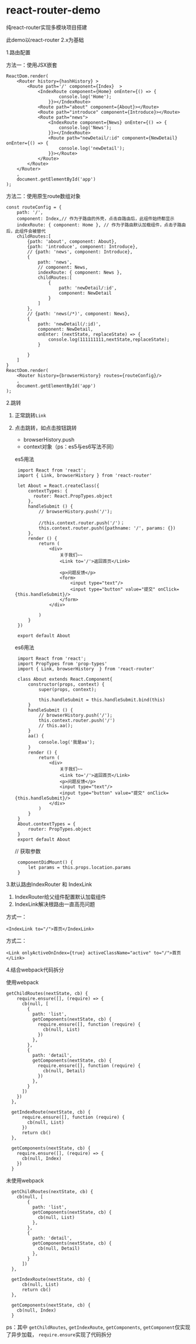 # react-router-demo
纯react-router实现多模块项目搭建

此demo以react-router 2.x为基础

1.路由配置

方法一：使用JSX嵌套

	ReactDom.render(
	    <Router history={hashHistory} >
	        <Route path='/' component={Index}  >
	            <IndexRoute component={Home} onEnter={() => {
	                    console.log('Home');
	                }}></IndexRoute>
	            <Route path="about" component={About}></Route>
	            <Route path="introduce" component={Introduce}></Route>
	            <Route path="news">
	                <IndexRoute component={News} onEnter={() => {
	                    console.log('News');
	                }}></IndexRoute>
	                <Route path="newDetail/:id" component={NewDetail} onEnter={() => {
	                    console.log('newDetail');
	                }}></Route>
	            </Route>  
	        </Route>
	    </Router>
	    , 
	    document.getElementById('app')
	);

方法二：使用原生route数组对象

	const routeConfig = {
        path: '/',
        component: Index,// 作为子路由的外壳，点击自路由后，此组件始终都显示
        indexRoute: { component: Home }, // 作为子路由默认加载组件，点击子路由后，此组件会被替代
        childRoutes:[
            {path: 'about', component: About},
            {path: 'introduce', component: Introduce},
            // {path: 'news', component: Introduce},
            {
                path: 'news', 
                // component: News,   
                indexRoute: { component: News },
                childRoutes:[
                    {
                        path: 'newDetail/:id',
                        component: NewDetail
                    }
                ]
            },
            // {path: 'news(/*)', component: News},
            {   
                path: 'newDetail(/:id)', 
                component: NewDetail,
                onEnter: (nextState, replaceState) => {
                    console.log(111111111,nextState,replaceState);
                }
        
            }
        ] 
    }
	ReactDom.render(
	    <Router history={browserHistory} routes={routeConfig}/>
	    , 
	    document.getElementById('app')
	);

2.跳转

1. 正常跳转`Link`
2. 点击跳转，如点击按钮跳转

	- browserHistory.push
	- context对象（ps：es5与es6写法不同）
	
	es5用法

        import React from 'react';
    	import { Link, browserHistory } from 'react-router'
    	
    	let About = React.createClass({
	    	contextTypes: {
	    	  router: React.PropTypes.object  
	    	},
	    	handleSubmit () {
	    		// browserHistory.push('/');

	    		//this.context.router.push('/')；
				this.context.router.push({pathname: '/', params: {})
	    	},
	    	render () {
		    	return (
			    	<div>
			    		关于我们~~
			    		<Link to='/'>返回首页</Link>
			    	
			    		<p>问题反馈</p>
				    	<form>
					    	<input type="text"/>
					    	<input type="button" value="提交" onClick={this.handleSubmit}/>
				    	</form>
			    	</div>
		    	
		    	)
	    	}
    	})
    	
    	export default About

		

	es6用法

    	import React from 'react';
    	import PropTypes from 'prop-types'
    	import { Link, browserHistory  } from 'react-router'
    	
    	class About extends React.Component{
	    	constructor(props, context) {
		    	super(props, context);
		    	
		    	this.handleSubmit = this.handleSubmit.bind(this)
	    	}
	    	handleSubmit () {
		    	// browserHistory.push('/');
		    	this.context.router.push('/')
		    	// this.aa();
	    	}
	    	aa() {
	    		console.log('我是aa');
	    	}
	    	render () {
		    	return (
			    	<div>
				    	关于我们~~
				    	<Link to='/'>返回首页</Link>	    	
				    	<p>问题反馈</p>
				    	<input type="text"/>
				    	<input type="button" value="提交" onClick={this.handleSubmit}/>
			    	</div>	    	
	    		)
	    	}
    	}
    	About.contextTypes = {
    		router: PropTypes.object
    	}
    	export default About


	// 获取参数

	    componentDidMount() {
			let params = this.props.location.params
		}



3.默认路由IndexRouter 和 IndexLink


1. IndexRouter给父组件配置默认加载组件
2. IndexLink解决根路由一直高亮问题

方式一：
	
	<IndexLink to="/">首页</IndexLink>
    
方式二：

	<Link onlyActiveOnIndex={true} activeClassName="active" to="/">首页</Link>


4.结合webpack代码拆分

使用webpack

	getChildRoutes(nextState, cb) {
	    require.ensure([], (require) => {
	      cb(null, [
	        {
	          path: 'list',
	          getComponents(nextState, cb) {
	            require.ensure([], function (require) {
	              cb(null, List)
	            })
	          },
	        },
	        {
	          path: 'detail',
	          getComponents(nextState, cb) {
	            require.ensure([], function (require) {
	              cb(null, Detail)
	            })
	          },
	        }
	      ])
	    })
	  },
	
	  getIndexRoute(nextState, cb) {
	      require.ensure([], function (require) {
	        cb(null, List)
	      })
	      return cb()
	  },
	
	  getComponents(nextState, cb) {
	    require.ensure([], (require) => {
	      cb(null, Index)
	    })
	  }
	
未使用webpack

	  getChildRoutes(nextState, cb) {
	    cb(null, [
	        {
	          path: 'list',
	          getComponents(nextState, cb) {
	            cb(null, List)
	          },
	        },
	        {
	          path: 'detail',
	          getComponents(nextState, cb) {
	            cb(null, Detail)
	          },
	        }
	      ])
	  },
	
	  getIndexRoute(nextState, cb) {
	      cb(null, List)
	      return cb()
	  },
	
	  getComponents(nextState, cb) {
	    cb(null, Index)
	  }

ps：其中 `getChildRoutes`, `getIndexRoute`, `getComponents`, `getComponent`仅实现了异步加载，
    `require.ensure`实现了代码拆分